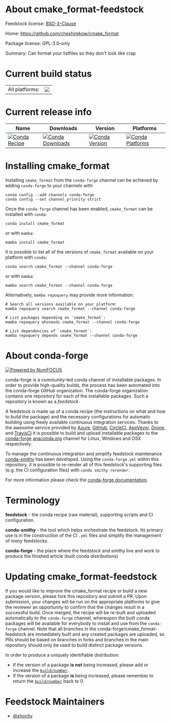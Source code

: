 About cmake_format-feedstock
============================

Feedstock license: [BSD-3-Clause](https://github.com/conda-forge/cmake_format-feedstock/blob/main/LICENSE.txt)

Home: https://github.com/cheshirekow/cmake_format

Package license: GPL-3.0-only

Summary: Can format your listfiles so they don't look like crap

Current build status
====================


<table><tr><td>All platforms:</td>
    <td>
      <a href="https://dev.azure.com/conda-forge/feedstock-builds/_build/latest?definitionId=7516&branchName=main">
        <img src="https://dev.azure.com/conda-forge/feedstock-builds/_apis/build/status/cmake_format-feedstock?branchName=main">
      </a>
    </td>
  </tr>
</table>

Current release info
====================

| Name | Downloads | Version | Platforms |
| --- | --- | --- | --- |
| [![Conda Recipe](https://img.shields.io/badge/recipe-cmake_format-green.svg)](https://anaconda.org/conda-forge/cmake_format) | [![Conda Downloads](https://img.shields.io/conda/dn/conda-forge/cmake_format.svg)](https://anaconda.org/conda-forge/cmake_format) | [![Conda Version](https://img.shields.io/conda/vn/conda-forge/cmake_format.svg)](https://anaconda.org/conda-forge/cmake_format) | [![Conda Platforms](https://img.shields.io/conda/pn/conda-forge/cmake_format.svg)](https://anaconda.org/conda-forge/cmake_format) |

Installing cmake_format
=======================

Installing `cmake_format` from the `conda-forge` channel can be achieved by adding `conda-forge` to your channels with:

```
conda config --add channels conda-forge
conda config --set channel_priority strict
```

Once the `conda-forge` channel has been enabled, `cmake_format` can be installed with `conda`:

```
conda install cmake_format
```

or with `mamba`:

```
mamba install cmake_format
```

It is possible to list all of the versions of `cmake_format` available on your platform with `conda`:

```
conda search cmake_format --channel conda-forge
```

or with `mamba`:

```
mamba search cmake_format --channel conda-forge
```

Alternatively, `mamba repoquery` may provide more information:

```
# Search all versions available on your platform:
mamba repoquery search cmake_format --channel conda-forge

# List packages depending on `cmake_format`:
mamba repoquery whoneeds cmake_format --channel conda-forge

# List dependencies of `cmake_format`:
mamba repoquery depends cmake_format --channel conda-forge
```


About conda-forge
=================

[![Powered by
NumFOCUS](https://img.shields.io/badge/powered%20by-NumFOCUS-orange.svg?style=flat&colorA=E1523D&colorB=007D8A)](https://numfocus.org)

conda-forge is a community-led conda channel of installable packages.
In order to provide high-quality builds, the process has been automated into the
conda-forge GitHub organization. The conda-forge organization contains one repository
for each of the installable packages. Such a repository is known as a *feedstock*.

A feedstock is made up of a conda recipe (the instructions on what and how to build
the package) and the necessary configurations for automatic building using freely
available continuous integration services. Thanks to the awesome service provided by
[Azure](https://azure.microsoft.com/en-us/services/devops/), [GitHub](https://github.com/),
[CircleCI](https://circleci.com/), [AppVeyor](https://www.appveyor.com/),
[Drone](https://cloud.drone.io/welcome), and [TravisCI](https://travis-ci.com/)
it is possible to build and upload installable packages to the
[conda-forge](https://anaconda.org/conda-forge) [anaconda.org](https://anaconda.org/)
channel for Linux, Windows and OSX respectively.

To manage the continuous integration and simplify feedstock maintenance
[conda-smithy](https://github.com/conda-forge/conda-smithy) has been developed.
Using the ``conda-forge.yml`` within this repository, it is possible to re-render all of
this feedstock's supporting files (e.g. the CI configuration files) with ``conda smithy rerender``.

For more information please check the [conda-forge documentation](https://conda-forge.org/docs/).

Terminology
===========

**feedstock** - the conda recipe (raw material), supporting scripts and CI configuration.

**conda-smithy** - the tool which helps orchestrate the feedstock.
                   Its primary use is in the construction of the CI ``.yml`` files
                   and simplify the management of *many* feedstocks.

**conda-forge** - the place where the feedstock and smithy live and work to
                  produce the finished article (built conda distributions)


Updating cmake_format-feedstock
===============================

If you would like to improve the cmake_format recipe or build a new
package version, please fork this repository and submit a PR. Upon submission,
your changes will be run on the appropriate platforms to give the reviewer an
opportunity to confirm that the changes result in a successful build. Once
merged, the recipe will be re-built and uploaded automatically to the
`conda-forge` channel, whereupon the built conda packages will be available for
everybody to install and use from the `conda-forge` channel.
Note that all branches in the conda-forge/cmake_format-feedstock are
immediately built and any created packages are uploaded, so PRs should be based
on branches in forks and branches in the main repository should only be used to
build distinct package versions.

In order to produce a uniquely identifiable distribution:
 * If the version of a package **is not** being increased, please add or increase
   the [``build/number``](https://docs.conda.io/projects/conda-build/en/latest/resources/define-metadata.html#build-number-and-string).
 * If the version of a package **is** being increased, please remember to return
   the [``build/number``](https://docs.conda.io/projects/conda-build/en/latest/resources/define-metadata.html#build-number-and-string)
   back to 0.

Feedstock Maintainers
=====================

* [@xhochy](https://github.com/xhochy/)

